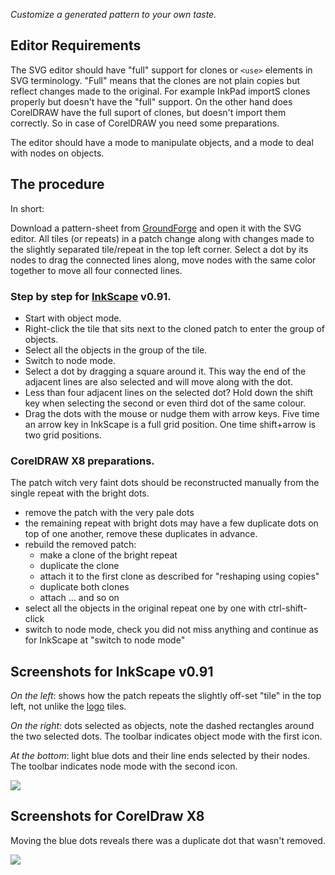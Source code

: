 _Customize a generated pattern to your own taste._


Editor Requirements
-------------------

The SVG editor should have "full" support for clones or `<use>` elements in SVG terminology. "Full" means that the clones are not plain copies but reflect changes made to the original. For example InkPad importS clones properly but doesn't have the "full" support. On the other hand does CorelDRAW have the full suport of clones, but doesn't import them correctly. So in case of CorelDRAW you need some preparations.

The editor should have a mode to manipulate objects, and a mode to deal with nodes on objects.


The procedure
-------------

In short:

Download a pattern-sheet from [GroundForge] and open it with the SVG editor. 
All tiles (or repeats) in a patch change along with changes made to the slightly separated tile/repeat in the top left corner. Select a dot by its nodes to drag the connected lines along, move nodes with the same color together to move all four connected lines.

[InkScape]: http://inkscape.org
[GroundForge]: https://d-bl.github.io/GroundForge/

### Step by step for [InkScape] v0.91.

* Start with object mode.
* Right-click the tile that sits next to the cloned patch to enter the group of objects.
* Select all the objects in the group of the tile.
* Switch to node mode.
* Select a dot by dragging a square around it. This way the end of the adjacent lines are also selected and will move along with the dot.
* Less than four adjacent lines on the selected dot? Hold down the shift key when selecting the second or even third dot of the same colour.
* Drag the dots with the mouse or nudge them with arrow keys. Five time an arrow key in InkScape is a full grid position. One time shift+arrow is two grid positions.

### CorelDRAW X8 preparations.

The patch witch very faint dots should be reconstructed manually from the single repeat with the bright dots.

* remove the patch with the very pale dots
* the remaining repeat with bright dots may have a few duplicate dots on top of one another, remove these duplicates in advance.
* rebuild the removed patch:
  * make a clone of the bright repeat
  * duplicate the clone
  * attach it to the first clone as described for "reshaping using copies"
  * duplicate both clones
  * attach ... and so on
* select all the objects in the original repeat one by one with ctrl-shift-click
* switch to node mode, check you did not miss anything and continue as for InkScape at "switch to node mode"


Screenshots for InkScape v0.91
------------------------------

_On the left_: shows how the patch repeats the slightly off-set "tile" in the top left, not unlike the [logo] tiles.

_On the right_: dots selected as objects, note the dashed rectangles around the two selected dots. The toolbar indicates object mode with the first icon.

_At the bottom_: light blue dots and their line ends selected by their nodes. The toolbar indicates node mode with the second icon.

[logo]: https://d-bl.github.io/GroundForge/images/logo-medium.png
![](https://raw.githubusercontent.com/wiki/d-bl/GroundForge/images/reshape-using-clones.png)

Screenshots for CorelDraw X8
----------------------------

Moving the blue dots reveals there was a duplicate dot that wasn't removed.

![](https://raw.githubusercontent.com/wiki/d-bl/GroundForge/images/reshape-with-cdr.png)
